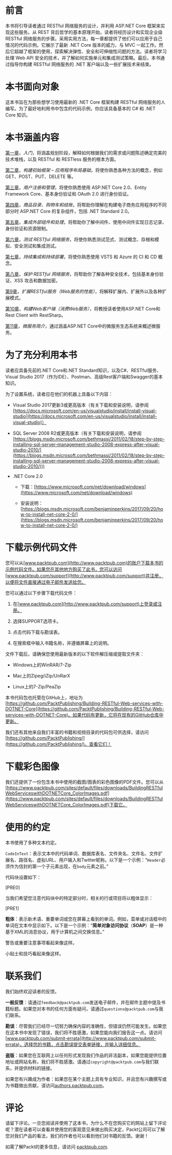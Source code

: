 # 前言

本书将引导读者通过 RESTful 网络服务的设计，并利用 ASP.NET Core 框架来实现这些服务。从 REST 背后哲学的基本原理开始，读者将经历设计和实现企业级 RESTful 网络服务的步骤。采用实用方法，每一章都提供了他们可以应用于自己情况的代码示例。它展示了最新 .NET Core 版本的威力，与 MVC 一起工作。然后它超越了框架的使用，探索解决弹性、安全和可伸缩性问题的方法。读者将学习处理 Web API 安全的技术，并了解如何实施单元和集成测试策略。最后，本书通过指导你构建 RESTful 网络服务的 .NET 客户端以及一些扩展技术来结束。

# 本书面向对象

这本书旨在为那些想学习使用最新的 .NET Core 框架构建 RESTful 网络服务的人编写。为了最好地利用书中包含的代码示例，你应该具备基本的 C# 和 .NET Core 知识。

# 本书涵盖内容

[第一章](61135ab9-f2f1-44a9-9016-75f70508b6bd.xhtml)，*入门*，将涵盖规划阶段，解释如何根据我们的需求或问题陈述确定完美的技术堆栈，以及 RESTful 和 RESTless 服务的根本方面。

[第二章](c5995463-034e-4746-8255-e0bdfa248c4a.xhtml)，*构建初始框架 – 应用程序布局基础*，将使你熟悉各种方法的概念，例如 GET、POST、PUT、DELETE 等。

[第三章](09fe6ad3-7061-4ae2-a2cb-c454ba802985.xhtml)，*用户注册和管理*，将使你熟悉使用 ASP.NET Core 2.0、Entity Framework Core、基本身份验证和 OAuth 2.0 进行身份验证。

[第四章](920b925a-af77-4f0d-8055-6313669af320.xhtml)，*商品目录、购物车和结账*，将帮助你理解在构建电子商务应用程序的不同部分时 ASP.NET Core 的复杂组件，包括 .NET Standard 2.0。

[第五章](f3ee816a-8343-4a03-9e1d-1682e4cab467.xhtml)，*集成外部组件和处理*，将帮助你了解中间件、使用中间件实现日志记录、身份验证和资源限制。

[第六章](17c8ef83-d95b-41af-9b61-54f69981bc3a.xhtml)，*测试 RESTful 网络服务*，将使你熟悉测试范式、测试概念、存根和模拟、安全测试和集成测试。

[第七章](f766a64a-f90e-487a-8ba3-30e49a2415f3.xhtml)，*持续集成和持续部署*，将使你熟悉使用 VSTS 和 Azure 的 CI 和 CD 概念。

[第八章](18479f1e-2030-404b-b016-1764984f46ed.xhtml)，*保护 RESTful 网络服务*，将帮助你了解各种安全技术，包括基本身份验证、XSS 攻击和数据加密。

[第9章](dfa68fd5-a510-4446-be5c-fe23d0ca08cd.xhtml)，*扩展RESTful服务（Web服务的性能）*，将解释扩展内、扩展外以及各种扩展模式。

[第10章](9fcac4d2-710a-48a2-98be-ed0034525cee.xhtml)，*构建Web客户端（消费Web服务）*，将教授读者使用ASP.NET Core和Rest Client with RestSharp。

[第11章](f0f2e5ae-96d9-49b7-bdd9-ce2ea9c75dea.xhtml)，*微服务简介*，通过涵盖ASP.NET Core中的微服务生态系统来概述微服务。

# 为了充分利用本书

读者应具备先前的.NET Core和.NET Standard知识，以及C#、RESTful服务、Visual Studio 2017（作为IDE）、Postman、高级Rest客户端和Swagger的基本知识。

为了设置系统，读者应在他们的机器上具备以下内容：

+   Visual Studio 2017更新3或更高版本（有关下载和安装说明，请参阅[https://docs.microsoft.com/en-us/visualstudio/install/install-visual-studio](https://docs.microsoft.com/en-us/visualstudio/install/install-visual-studio)）

+   SQL Server 2008 R2或更高版本（有关下载和安装说明，请参阅[https://blogs.msdn.microsoft.com/bethmassi/2011/02/18/step-by-step-installing-sql-server-management-studio-2008-express-after-visual-studio-2010/](https://blogs.msdn.microsoft.com/bethmassi/2011/02/18/step-by-step-installing-sql-server-management-studio-2008-express-after-visual-studio-2010/)))

+   .NET Core 2.0

    +   下载：[https://www.microsoft.com/net/download/windows](https://www.microsoft.com/net/download/windows)

    +   安装说明：[https://blogs.msdn.microsoft.com/benjaminperkins/2017/09/20/how-to-install-net-core-2-0/](https://blogs.msdn.microsoft.com/benjaminperkins/2017/09/20/how-to-install-net-core-2-0/)

# 下载示例代码文件

您可以从[www.packtpub.com](http://www.packtpub.com)的账户下载本书的示例代码文件。如果您在其他地方购买了此书，您可以访问[www.packtpub.com/support](http://www.packtpub.com/support)并注册，以便将文件直接通过电子邮件发送给您。

您可以通过以下步骤下载代码文件：

1.  在[www.packtpub.com](http://www.packtpub.com/support)上登录或注册。

1.  选择SUPPORT选项卡。

1.  点击代码下载与勘误表。

1.  在搜索框中输入书籍名称，并遵循屏幕上的说明。

文件下载后，请确保您使用最新版本的以下软件解压缩或提取文件夹：

+   Windows上的WinRAR/7-Zip

+   Mac上的Zipeg/iZip/UnRarX

+   Linux上的7-Zip/PeaZip

本书代码包也托管在GitHub上，地址为[https://github.com/PacktPublishing/Building-RESTful-Web-services-with-DOTNET-Core](https://github.com/PacktPublishing/Building-RESTful-Web-services-with-DOTNET-Core)。如果代码有更新，它将在现有的GitHub仓库中更新。

我们还有其他来自我们丰富的书籍和视频目录的代码包可供选择，请访问[https://github.com/PacktPublishing/](https://github.com/PacktPublishing/)。查看它们！

# 下载彩色图像

我们还提供了一份包含本书中使用的截图/图表的彩色图像的PDF文件。您可以从[https://www.packtpub.com/sites/default/files/downloads/BuildingRESTfulWebServiceswithDOTNETCore_ColorImages.pdf](https://www.packtpub.com/sites/default/files/downloads/BuildingRESTfulWebServiceswithDOTNETCore_ColorImages.pdf)下载它。

# 使用的约定

本书使用了多种文本约定。

`CodeInText`：表示文本中的代码单词、数据库表名、文件夹名、文件名、文件扩展名、路径名、虚拟URL、用户输入和Twitter昵称。以下是一个示例：“`Header`必须作为信封的第一个子元素出现，在`body`元素之前。”

代码块设置如下：

[PRE0]

当我们希望您注意代码块中的特定部分时，相关的行或项目将以粗体显示：

[PRE1]

**粗体**：表示新术语、重要单词或您在屏幕上看到的单词。例如，菜单或对话框中的单词在文本中显示如下。以下是一个示例：“**简单对象访问协议**（**SOAP**）是一种基于XML的消息协议，用于计算机之间交换信息。”

警告或重要注意事项看起来像这样。

小贴士和技巧看起来像这样。

# 联系我们

我们始终欢迎读者的反馈。

**一般反馈**：请通过`feedback@packtpub.com`发送电子邮件，并在邮件主题中提及书籍标题。如果您对本书的任何方面有疑问，请通过`questions@packtpub.com`与我们联系。

**勘误**：尽管我们已经尽一切努力确保内容的准确性，但错误仍然可能发生。如果您在这本书中发现了错误，我们将不胜感激，如果您能向我们报告这一点。请访问[www.packtpub.com/submit-errata](http://www.packtpub.com/submit-errata)，选择您的书籍，点击勘误提交表单链接，并输入详细信息。

**盗版**：如果您在互联网上以任何形式发现我们作品的非法副本，如果您能提供位置地址或网站名称，我们将不胜感激。请通过`copyright@packtpub.com`与我们联系，并提供材料的链接。

如果您有兴趣成为作者：如果您在某个主题上具有专业知识，并且您有兴趣撰写或为书籍做出贡献，请访问[authors.packtpub.com](http://authors.packtpub.com/)。

# 评论

请留下评论。一旦您阅读并使用了这本书，为什么不在您购买它的网站上留下评论呢？潜在读者可以查看并使用您的客观意见来做出购买决定，Packt公司可以了解您对我们产品的看法，我们的作者也可以看到他们对书籍的反馈。谢谢！

如需了解Packt的更多信息，请访问 [packtpub.com](https://www.packtpub.com/).
